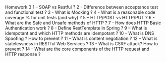 Homework 3
1 – SOAP vs Restful ?
2 - Difference between acceptance test and functional test ?
3 - What is Mocking ?
4 - What is a reasonable code coverage % for unit tests (and why) ?
5 – HTTP/POST vs HTTP/PUT ?
6 - What are the Safe and Unsafe methods of HTTP ?
7 - How does HTTP Basic Authentication work ?
8 - Define RestTemplate in Spring ?
9 – What is idempotant and which HTTP methods are idempotant ?
10 – What is DNS Spoofing ? How to prevent ?
11 – What is content negotiation ?
12 – What is statelessness in RESTful Web Services ?
13 - What is CSRF attack? How to prevent ?
14 - What are the core components of the HTTP request and HTTP response ?